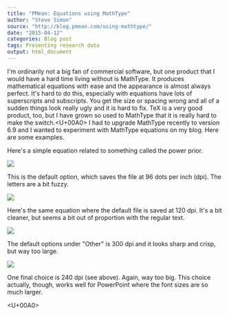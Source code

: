 ```yaml
---
title: "PMean: Equations using MathType"
author: "Steve Simon"
source: "http://blog.pmean.com/using-mathtype/"
date: "2015-04-12"
categories: Blog post
tags: Presenting research data
output: html_document
---
```


I'm ordinarily not a big fan of commercial software, but one product
that I would have a hard time living without is MathType. It produces
mathematical equations with ease and the appearance is almost always
perfect. It's hard to do this, especially with equations have lots of
superscripts and subscripts. You get the size or spacing wrong and all
of a sudden things look really ugly and it is hard to fix. TeX is a very
good product, too, but I have grown so used to MathType that it is
really hard to make the switch.<U+00A0> I had to upgrade MathType recently to
version 6.9 and I wanted to experiment with MathType equations on my
blog. Here are some examples.

<!---More--->

Here's a simple equation related to something called the power prior.

![](http://www.pmean.com/images/images/15/using-mathtype01.png)



This is the default option, which saves the file at 96 dots per inch
(dpi). The letters are a bit fuzzy.

![](http://www.pmean.com/images/images/15/using-mathtype02.gif)



Here's the same equation where the default file is saved at 120 dpi.
It's a bit cleaner, but seems a bit out of proportion with the regular
text.

![](http://www.pmean.com/images/images/15/using-mathtype03.gif)



The default options under "Other" is 300 dpi and it looks sharp and
crisp, but way too large.

![](http://www.pmean.com/images/images/15/using-mathtype04.gif)



One final choice is 240 dpi (see above). Again, way too big. This choice
actually, though, works well for PowerPoint where the font sizes are so
much larger.

<U+00A0>


